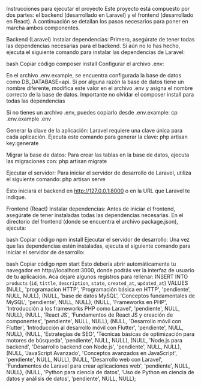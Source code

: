 Instrucciones para ejecutar el proyecto
Este proyecto está compuesto por dos partes: el backend (desarrollado en Laravel) y el frontend (desarrollado en React). A continuación se detallan los pasos necesarios para poner en marcha ambos componentes.

Backend (Laravel)
Instalar dependencias: Primero, asegúrate de tener todas las dependencias necesarias para el backend. Si aún no lo has hecho, ejecuta el siguiente comando para instalar las dependencias de Laravel:

bash
Copiar código
composer install
Configurar el archivo .env:

En el archivo .env.example, se encuentra configurada la base de datos como DB_DATABASE=api. Si por alguna razón la base de datos tiene un nombre diferente, modifica este valor en el archivo .env y asigna el nombre correcto de la base de datos.
Importante no olvidar el composer install para todas las dependencias

Si no tienes un archivo .env, puedes copiarlo desde .env.example:
cp .env.example .env

Generar la clave de la aplicación: Laravel requiere una clave única para cada aplicación. Ejecuta este comando para generar la clave:
php artisan key:generate

Migrar la base de datos: Para crear las tablas en la base de datos, ejecuta las migraciones con:
php artisan migrate

Ejecutar el servidor: Para iniciar el servidor de desarrollo de Laravel, utiliza el siguiente comando:
php artisan serve

Esto iniciará el backend en http://127.0.0.1:8000 o en la URL que Laravel te indique.

Frontend (React)
Instalar dependencias: Antes de iniciar el frontend, asegúrate de tener instaladas todas las dependencias necesarias. En el directorio del frontend (donde se encuentra el archivo package.json), ejecuta:

bash
Copiar código
npm install
Ejecutar el servidor de desarrollo: Una vez que las dependencias estén instaladas, ejecuta el siguiente comando para iniciar el servidor de desarrollo:

bash
Copiar código
npm start
Esto debería abrir automáticamente tu navegador en http://localhost:3000, donde podrás ver la interfaz de usuario de tu aplicación.
Aca dejare algunos registros para rellenar:
INSERT INTO `products` (`id`, `tittle`, `description`, `state`, `created_at`, `updated_at`) 
VALUES 
(NULL, 'programacion HTTP', 'Programación básica en HTTP', 'pendiente', NULL, NULL),
(NULL, 'base de datos MySQL', 'Conceptos fundamentales de MySQL', 'pendiente', NULL, NULL),
(NULL, 'Frameworks en PHP', 'Introducción a los frameworks PHP como Laravel', 'pendiente', NULL, NULL),
(NULL, 'React JS', 'Fundamentos de React JS y creación de componentes', 'pendiente', NULL, NULL),
(NULL, 'Desarrollo móvil con Flutter', 'Introducción al desarrollo móvil con Flutter', 'pendiente', NULL, NULL),
(NULL, 'Estrategias de SEO', 'Técnicas básicas de optimización para motores de búsqueda', 'pendiente', NULL, NULL),
(NULL, 'Node.js para backend', 'Desarrollo backend con Node.js', 'pendiente', NULL, NULL),
(NULL, 'JavaScript Avanzado', 'Conceptos avanzados en JavaScript', 'pendiente', NULL, NULL),
(NULL, 'Desarrollo web con Laravel', 'Fundamentos de Laravel para crear aplicaciones web', 'pendiente', NULL, NULL),
(NULL, 'Python para ciencia de datos', 'Uso de Python en ciencia de datos y análisis de datos', 'pendiente', NULL, NULL);
